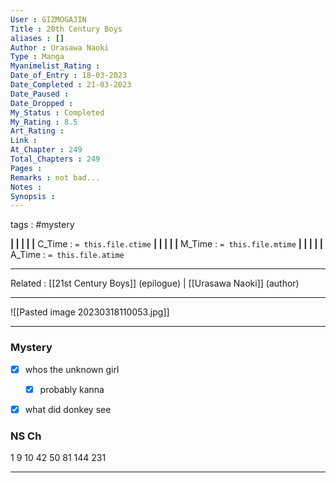 ```yaml
---
User : GIZMOGAJIN
Title : 20th Century Boys
aliases : []
Author : Urasawa Naoki
Type : Manga
Myanimelist_Rating : 
Date_of_Entry : 18-03-2023 
Date_Completed : 21-03-2023
Date_Paused : 
Date_Dropped : 
My_Status : Completed
My_Rating : 8.5
Art_Rating : 
Link : 
At_Chapter : 249
Total_Chapters : 249
Pages : 
Remarks : not bad...
Notes : 
Synopsis : 
---
```

 tags : #mystery 

**|  |  |  |  |** C_Time : `= this.file.ctime` **|  |  |  |  |** M_Time : `= this.file.mtime` **|  |  |  |  |** A_Time : `= this.file.atime` 

---
Related : [[21st Century Boys]] (epilogue) | [[Urasawa Naoki]] (author)

---
![[Pasted image 20230318110053.jpg]]

---
### Mystery

- [x] whos the unknown  girl
	- [x] probably kanna
- [x] what did donkey see


### NS Ch

1
9
10
42
50
81
144
231

---

